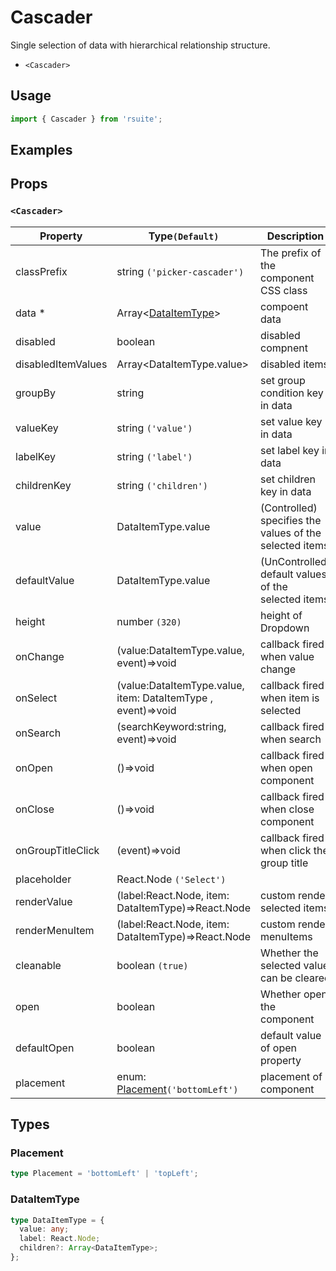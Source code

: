 # Cascader

Single selection of data with hierarchical relationship structure.

* `<Cascader>`

## Usage

```js
import { Cascader } from 'rsuite';
```

## Examples

<!--{demo}-->

## Props

### `<Cascader>`

| Property           | Type`(Default)`                                              | Description                                             |
| ------------------ | ------------------------------------------------------------ | ------------------------------------------------------- |
| classPrefix        | string `('picker-cascader')`                                 | The prefix of the component CSS class                                     |
| data \*            | Array&lt;[DataItemType](#DataItemType)&gt;                   | compoent data                                           |
| disabled           | boolean                                                      | disabled compnent                                       |
| disabledItemValues | Array&lt;DataItemType.value&gt;                              | disabled items                                          |
| groupBy            | string                                                       | set group condition key in data                         |
| valueKey           | string `('value')`                                           | set value key in data                                   |
| labelKey           | string `('label')`                                           | set label key in data                                   |
| childrenKey        | string `('children')`                                        | set children key in data                                |
| value              | DataItemType.value                                           | (Controlled) specifies the values of the selected items |
| defaultValue       | DataItemType.value                                           | (UnControlled) default values of the selected items     |
| height             | number `(320)`                                               | height of Dropdown                                      |
| onChange           | (value:DataItemType.value, event)=>void                      | callback fired when value change                        |
| onSelect           | (value:DataItemType.value, item: DataItemType , event)=>void | callback fired when item is selected                    |
| onSearch           | (searchKeyword:string, event)=>void                          | callback fired when search                              |
| onOpen             | ()=>void                                                     | callback fired when open component                      |
| onClose            | ()=>void                                                     | callback fired when close component                     |
| onGroupTitleClick  | (event)=>void                                                | callback fired when click the group title               |
| placeholder        | React.Node `('Select')`                                      |                                                         |
| renderValue        | (label:React.Node, item: DataItemType)=>React.Node           | custom render selected items                            |
| renderMenuItem     | (label:React.Node, item: DataItemType)=>React.Node           | custom render menuItems                                 |
| cleanable          | boolean `(true)`                                             | Whether the selected value can be cleared               |
| open               | boolean                                                      | Whether open the component                              |
| defaultOpen        | boolean                                                      | default value of open property                          |
| placement          | enum: [Placement](#Placement)`('bottomLeft')`                | placement of component                                  |

## Types

### Placement

```ts
type Placement = 'bottomLeft' | 'topLeft';
```

### DataItemType

```ts
type DataItemType = {
  value: any;
  label: React.Node;
  children?: Array<DataItemType>;
};
```
